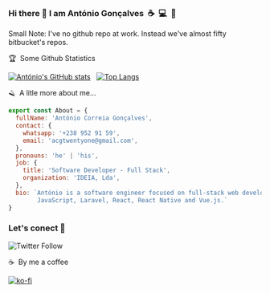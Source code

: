 ### Hi there 👋 I am António Gonçalves&nbsp;&nbsp;:coffee:&nbsp;&nbsp;:computer:&nbsp;&nbsp;:eyes:

Small Note: I've no github repo at work. Instead we've almost fifty bitbucket's repos.


:trophy:&nbsp;&nbsp;Some Github Statistics

[![António's GitHub stats](https://github-readme-stats.vercel.app/api?username=acgtwentyone&count_private=true&show_icons=true&theme=radical)](https://github.com/acgtwentyone/github-readme-stats)&nbsp;&nbsp;&nbsp;[![Top Langs](https://github-readme-stats.vercel.app/api/top-langs/?username=acgtwentyone&layout=compact&count_private=true&show_icons=true&theme=radical&show_owner=true)](https://github.com/acgtwentyone/github-readme-stats)

:razor:&nbsp;&nbsp;A litle more about me... 

```javascript
export const About = {
  fullName: 'António Correia Gonçalves',
  contact: {
    whatsapp: '+238 952 91 59',
    email: 'acgtwentyone@gmail.com',
  },
  pronouns: 'he' | 'his',
  job: {
    title: 'Software Developer - Full Stack',
    organization: 'IDEIA, Lda',
  },
  bio: `António is a software engineer focused on full-stack web development, with extensive experience with PHP, 
        JavaScript, Laravel, React, React Native and Vue.js.`
}
```

### Let's conect 👋 

![Twitter Follow](https://img.shields.io/twitter/follow/Antonio570373?color=%231DA1F2&logo=twitter&style=for-the-badge)

:coffee:&nbsp;&nbsp;By me a coffee 

[![ko-fi](https://ko-fi.com/img/githubbutton_sm.svg)](https://ko-fi.com/U7U7D2EQ6)
